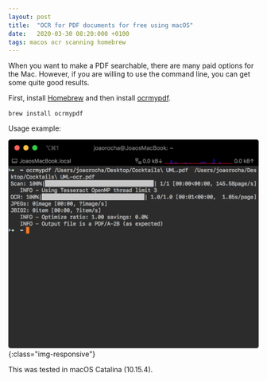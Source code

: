 ```yaml
---
layout: post
title:  "OCR for PDF documents for free using macOS"
date:   2020-03-30 08:20:000 +0100
tags: macos ocr scanning homebrew
---
```


When you want to make a PDF searchable, there are many paid options for the Mac. However, if you are willing to use the command line, you can get some quite good results.

First, install [Homebrew](https://brew.sh) and then install [ocrmypdf](https://github.com/jbarlow83/OCRmyPDF). 

```shell
brew install ocrmypdf
```


Usage example:

![Usage example for ocrmypdf](/assets/images/post-images/2020-03-31-free-ocr-in-mac/ocrmypdf-usage.png){:class="img-responsive"}

This was tested in macOS Catalina (10.15.4).


